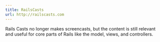 ```yaml
---
title: RailsCasts
url: http://railscasts.com
---
```


Rails Casts no longer makes screencasts, but the content is still relevant and useful for core parts of Rails like the model, views, and controllers.